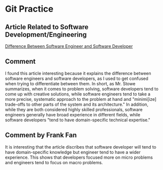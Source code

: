 # Git Practice

## Article Related to Software Development/Engineering
[Difference Between Software Engineer and Software Developer](https://devskiller.com/software-engineer-vs-software-developer/)

## Comment

I found this article interesting because it explains the difference between software engineers and software developers, as I used to get confused when trying to differentiate between them. In short, as Mr. Stowe summarizes, when it comes to problem solving, software developers tend to come up with creative solutions, while software engineers tend to take a more precise, systematic approach to the problem at hand and "minimi[ize] trade-offs to other parts of the system and its architecture." In addition, while they are both considered highly skilled professionals, software engineers generally have broad experience in different fields, while software developers "tend to have domain-specific technical expertise."

## Comment by Frank Fan

It is interesting that the article discribes that software developer will tend to have domain-specific knowledge but engineer tend to have a wider experience. This shows that developers focused more on micro problems and engineers tend to focus on macro problems.
